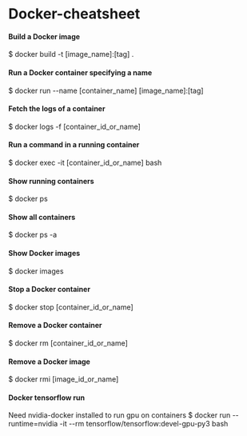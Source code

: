 # Docker-cheatsheet
#### Build a Docker image
$ docker build -t [image_name]:[tag] .
#### Run a Docker container specifying a name
$ docker run --name [container_name] [image_name]:[tag]
#### Fetch the logs of a container
$ docker logs -f [container_id_or_name]
#### Run a command in a running container
$ docker exec -it [container_id_or_name] bash
#### Show running containers
$ docker ps
#### Show all containers
$ docker ps -a
#### Show Docker images
$ docker images
#### Stop a Docker container
$ docker stop [container_id_or_name]
#### Remove a Docker container
$ docker rm [container_id_or_name]
#### Remove a Docker image
$ docker rmi [image_id_or_name]
#### Docker tensorflow run
Need nvidia-docker installed to run gpu on containers
$ docker run --runtime=nvidia -it --rm tensorflow/tensorflow:devel-gpu-py3 bash
